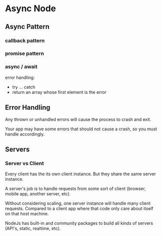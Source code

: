 # Async Node

## Async Pattern

### callback pattern

### promise pattern

### async / await

error handling:
  - try ... catch
  - return an array whose first element is the error

## Error Handling

Any thrown or unhandled errors will cause the process to crash and exit.

Your app may have some errors that should not cause a crash, so you must handle accordingly.

## Servers

### Server vs Client

Every client has the its own client instance. But they share the same server instance.

A server's job is to handle requests from some sort of client (browser, mobile app, another server, etc).

Without considering scaling, one server instance will handle many client requests. Compared to a client app where that code only care about itself on that host machine.

NodeJs has built-in and community packages to build all kinds of servers (API's, static, realtime, etc).

